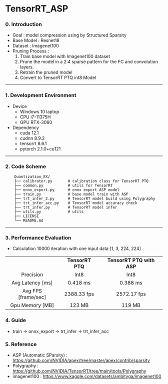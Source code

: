 # TensorRT_ASP


### 0. Introduction
- Goal : model compression using by Structured Sparsity
- Base Model : Resnet18
- Dataset : Imagenet100
- Pruning Process :
    1. Train base model with Imagenet100 dataset
    2. Prune the model in a 2:4 sparse pattern for the FC and convolution layers.
    3. Retrain the pruned model
    4. Convert to TensorRT PTQ int8 Model
---

### 1. Development Environment
- Device
  - Windows 10 laptop
  - CPU i7-11375H
  - GPU RTX-3060
- Dependency
  - cuda 12.1
  - cudnn 8.9.2
  - tensorrt 8.6.1
  - pytorch 2.1.0+cu121

---

### 2. Code Scheme
```
    Quantization_EX/
    ├── calibrator.py       # calibration class for TensorRT PTQ
    ├── common.py           # utils for TensorRT
    ├── onnx_export.py      # onnx export ASP model
    ├── train.py            # base model train with ASP 
    ├── trt_infer_2.py      # TensorRT model build using Polygraphy
    ├── trt_infer_acc.py    # TensorRT model accuracy check
    ├── trt_infer.py        # TensorRT model infer
    ├── utils.py            # utils
    ├── LICENSE
    └── README.md
```

---

### 3. Performance Evaluation
- Calculation 10000 iteration with one input data [1, 3, 224, 224]

<table border="0"  width="100%">
    <tbody align="center">
        <tr>
            <td></td>
            <td><strong>TensorRT PTQ</strong></td>
            <td><strong>TensorRT PTQ with ASP</strong></td>
        </tr>
        <tr>
            <td>Precision</td>
            <td>Int8</td>
            <td>Int8</td>
        </tr>
        <!-- <tr>
            <td>Acc Top-1 [%] </td>
            <td>  83.12  </td>
            <td>  83.18  </td>
        </tr> -->
        <tr>
            <td>Avg Latency [ms]</td>
            <td>  0.418 ms </td>
            <td>  0.388 ms </td>
        </tr>
        <tr>
            <td>Avg FPS [frame/sec]</td>
            <td> 2388.33 fps </td>
            <td> 2572.17 fps </td>
        </tr>
        <tr>
            <td>Gpu Memory [MB]</td>
            <td>  123 MB </td>
            <td>  119 MB </td>
        </tr>
    </tbody>
</table>

### 4. Guide
- train -> onnx_export -> trt_infer -> trt_infer_acc

### 5. Reference
* ASP (Automatic SParsity) : https://github.com/NVIDIA/apex/tree/master/apex/contrib/sparsity
* Polygraphy : https://github.com/NVIDIA/TensorRT/tree/main/tools/Polygraphy
* imagenet100 : <https://www.kaggle.com/datasets/ambityga/imagenet100>
